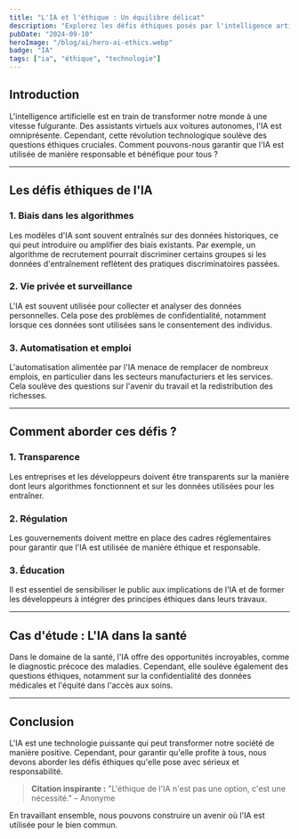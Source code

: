 ```yaml
---
title: "L'IA et l'éthique : Un équilibre délicat"
description: "Explorez les défis éthiques posés par l'intelligence artificielle dans notre société moderne."
pubDate: "2024-09-10"
heroImage: "/blog/ai/hero-ai-ethics.webp"
badge: "IA"
tags: ["ia", "éthique", "technologie"]
---
```


## Introduction

L'intelligence artificielle est en train de transformer notre monde à une vitesse fulgurante. Des assistants virtuels aux voitures autonomes, l'IA est omniprésente. Cependant, cette révolution technologique soulève des questions éthiques cruciales. Comment pouvons-nous garantir que l'IA est utilisée de manière responsable et bénéfique pour tous ?

---

## Les défis éthiques de l'IA

### 1. Biais dans les algorithmes
Les modèles d'IA sont souvent entraînés sur des données historiques, ce qui peut introduire ou amplifier des biais existants. Par exemple, un algorithme de recrutement pourrait discriminer certains groupes si les données d'entraînement reflètent des pratiques discriminatoires passées.

### 2. Vie privée et surveillance
L'IA est souvent utilisée pour collecter et analyser des données personnelles. Cela pose des problèmes de confidentialité, notamment lorsque ces données sont utilisées sans le consentement des individus.

### 3. Automatisation et emploi
L'automatisation alimentée par l'IA menace de remplacer de nombreux emplois, en particulier dans les secteurs manufacturiers et les services. Cela soulève des questions sur l'avenir du travail et la redistribution des richesses.

---

## Comment aborder ces défis ?

### 1. Transparence
Les entreprises et les développeurs doivent être transparents sur la manière dont leurs algorithmes fonctionnent et sur les données utilisées pour les entraîner.

### 2. Régulation
Les gouvernements doivent mettre en place des cadres réglementaires pour garantir que l'IA est utilisée de manière éthique et responsable.

### 3. Éducation
Il est essentiel de sensibiliser le public aux implications de l'IA et de former les développeurs à intégrer des principes éthiques dans leurs travaux.

---

## Cas d'étude : L'IA dans la santé

Dans le domaine de la santé, l'IA offre des opportunités incroyables, comme le diagnostic précoce des maladies. Cependant, elle soulève également des questions éthiques, notamment sur la confidentialité des données médicales et l'équité dans l'accès aux soins.

---

## Conclusion

L'IA est une technologie puissante qui peut transformer notre société de manière positive. Cependant, pour garantir qu'elle profite à tous, nous devons aborder les défis éthiques qu'elle pose avec sérieux et responsabilité.

> **Citation inspirante :** "L'éthique de l'IA n'est pas une option, c'est une nécessité." – Anonyme

En travaillant ensemble, nous pouvons construire un avenir où l'IA est utilisée pour le bien commun.
